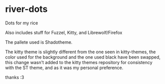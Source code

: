 # river-dots
Dots for my rice 

Also includes stuff for Fuzzel, Kitty, and Librewolf/Firefox

The pallete used is Shadotheme.

The kitty theme is slightly different from the one seen in kitty-themes, the color used for the background and the one used black have been swapped, this change wasn't added to the kitty themes repository for consistency with the ST theme, and as it was my personal preference.


thanks :3
